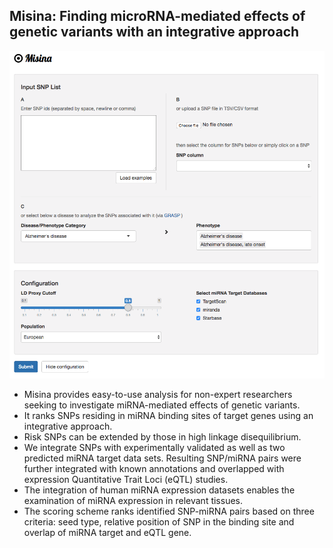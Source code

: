 ## Misina: Finding microRNA-mediated effects of genetic variants with an integrative approach



<img src="misina.png" width="600" />

- Misina provides easy-to-use analysis for non-expert researchers seeking to investigate miRNA-mediated effects of genetic variants.
- It ranks SNPs residing in miRNA binding sites of target genes using an integrative approach. 
- Risk SNPs can be extended by those in high linkage disequilibrium. 
- We integrate SNPs with experimentally validated as well as two predicted miRNA target data sets. Resulting SNP/miRNA pairs were further integrated with known annotations and overlapped with expression Quantitative Trait Loci (eQTL) studies. 
- The integration of human miRNA expression datasets enables the examination of miRNA expression in relevant tissues. 
- The scoring scheme ranks identified SNP-miRNA pairs based on three criteria: seed type, relative position of SNP in the binding site and overlap of miRNA target and eQTL gene.

